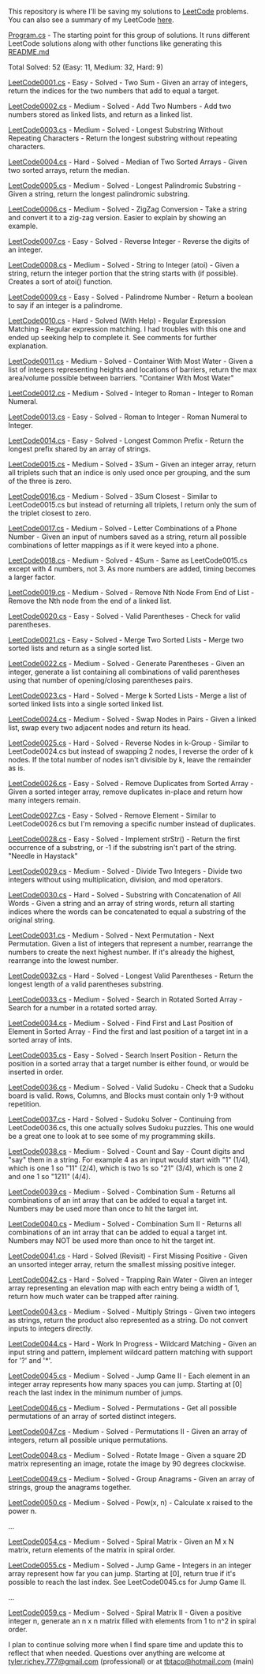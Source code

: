 <!-- Last updated on 11/7/2022 -->
This repository is where I'll be saving my solutions to [LeetCode](https://leetcode.com/) problems.  You can also see a summary of my LeetCode [here](https://leetcode.com/tbtaco/).

[Program.cs](https://github.com/tbtaco/Practice/blob/master/Practice/Program.cs) - The starting point for this group of solutions.  It runs different LeetCode solutions along with other functions like generating this [README.md](https://github.com/tbtaco/Practice/blob/master/README.md)

Total Solved: 52 (Easy: 11, Medium: 32, Hard: 9)

[LeetCode0001.cs](https://github.com/tbtaco/Practice/blob/master/Practice/LeetCode0001.cs) - Easy - Solved - Two Sum - Given an array of integers, return the indices for the two numbers that add to equal a target.
<!-- Other info on LeetCode0001.cs - Author: Tyler Richey - Date: 6/23/2021 - Time Complexity: O(n^2) -->

[LeetCode0002.cs](https://github.com/tbtaco/Practice/blob/master/Practice/LeetCode0002.cs) - Medium - Solved - Add Two Numbers - Add two numbers stored as linked lists, and return as a linked list.
<!-- Other info on LeetCode0002.cs - Author: Tyler Richey - Date: 6/24/2021 - Time Complexity: O(n) -->

[LeetCode0003.cs](https://github.com/tbtaco/Practice/blob/master/Practice/LeetCode0003.cs) - Medium - Solved - Longest Substring Without Repeating Characters - Return the longest substring without repeating characters.
<!-- Other info on LeetCode0003.cs - Author: Tyler Richey - Date: 6/24/2021 - Time Complexity: O(n^2) -->

[LeetCode0004.cs](https://github.com/tbtaco/Practice/blob/master/Practice/LeetCode0004.cs) - Hard - Solved - Median of Two Sorted Arrays - Given two sorted arrays, return the median.
<!-- Other info on LeetCode0004.cs - Author: Tyler Richey - Date: 6/25/2021 - Time Complexity: O(n) -->

[LeetCode0005.cs](https://github.com/tbtaco/Practice/blob/master/Practice/LeetCode0005.cs) - Medium - Solved - Longest Palindromic Substring - Given a string, return the longest palindromic substring.
<!-- Other info on LeetCode0005.cs - Author: Tyler Richey - Date: 6/25/2021 - Time Complexity: O(n^2) -->

[LeetCode0006.cs](https://github.com/tbtaco/Practice/blob/master/Practice/LeetCode0006.cs) - Medium - Solved - ZigZag Conversion - Take a string and convert it to a zig-zag version. Easier to explain by showing an example.
<!-- Other info on LeetCode0006.cs - Author: Tyler Richey - Date: 6/28/2021 - Time Complexity: O(n^2) -->

[LeetCode0007.cs](https://github.com/tbtaco/Practice/blob/master/Practice/LeetCode0007.cs) - Easy - Solved - Reverse Integer - Reverse the digits of an integer.
<!-- Other info on LeetCode0007.cs - Author: Tyler Richey - Date: 6/29/2021 - Time Complexity: O(n) -->

[LeetCode0008.cs](https://github.com/tbtaco/Practice/blob/master/Practice/LeetCode0008.cs) - Medium - Solved - String to Integer (atoi) - Given a string, return the integer portion that the string starts with (if possible). Creates a sort of atoi() function.
<!-- Other info on LeetCode0008.cs - Author: Tyler Richey - Date: 7/1/2021 - Time Complexity: O(n) -->

[LeetCode0009.cs](https://github.com/tbtaco/Practice/blob/master/Practice/LeetCode0009.cs) - Easy - Solved - Palindrome Number - Return a boolean to say if an integer is a palindrome.
<!-- Other info on LeetCode0009.cs - Author: Tyler Richey - Date: 7/1/2021 - Time Complexity: O(n) -->

[LeetCode0010.cs](https://github.com/tbtaco/Practice/blob/master/Practice/LeetCode0010.cs) - Hard - Solved (With Help) - Regular Expression Matching - Regular expression matching. I had troubles with this one and ended up seeking help to complete it. See comments for further explanation.
<!-- Other info on LeetCode0010.cs - Author: Tyler Richey - Date: 7/4/2021 - Time Complexity: O(n^2) - Notes: I was stuck on this one for a good while and ended up asking others for some ideas on a direction to go to solve this. Credit for this solution should go to https://redquark.org/leetcode/0010-regular-expression-matching/ My original way of solving this was needlessly complex and would still run into issues if multiple * or .* were inserted with normal chars at the end. My last attempt was going to use recursive calls to tackle it little by little, but that became a mess very quickly. -->

[LeetCode0011.cs](https://github.com/tbtaco/Practice/blob/master/Practice/LeetCode0011.cs) - Medium - Solved - Container With Most Water - Given a list of integers representing heights and locations of barriers, return the max area/volume possible between barriers. "Container With Most Water"
<!-- Other info on LeetCode0011.cs - Author: Tyler Richey - Date: 7/6/2021 - Time Complexity: O(n) -->

[LeetCode0012.cs](https://github.com/tbtaco/Practice/blob/master/Practice/LeetCode0012.cs) - Medium - Solved - Integer to Roman - Integer to Roman Numeral.
<!-- Other info on LeetCode0012.cs - Author: Tyler Richey - Date: 7/6/2021 - Time Complexity: O(n) -->

[LeetCode0013.cs](https://github.com/tbtaco/Practice/blob/master/Practice/LeetCode0013.cs) - Easy - Solved - Roman to Integer - Roman Numeral to Integer.
<!-- Other info on LeetCode0013.cs - Author: Tyler Richey - Date: 7/12/2021 - Time Complexity: O(n) -->

[LeetCode0014.cs](https://github.com/tbtaco/Practice/blob/master/Practice/LeetCode0014.cs) - Easy - Solved - Longest Common Prefix - Return the longest prefix shared by an array of strings.
<!-- Other info on LeetCode0014.cs - Author: Tyler Richey - Date: 7/12/2021 - Time Complexity: O(n^2) -->

[LeetCode0015.cs](https://github.com/tbtaco/Practice/blob/master/Practice/LeetCode0015.cs) - Medium - Solved - 3Sum - Given an integer array, return all triplets such that an indice is only used once per grouping, and the sum of the three is zero.
<!-- Other info on LeetCode0015.cs - Author: Tyler Richey - Date: 8/2/2021 - Time Complexity: O(n^2) -->

[LeetCode0016.cs](https://github.com/tbtaco/Practice/blob/master/Practice/LeetCode0016.cs) - Medium - Solved - 3Sum Closest - Similar to LeetCode0015.cs but instead of returning all triplets, I return only the sum of the triplet closest to zero.
<!-- Other info on LeetCode0016.cs - Author: Tyler Richey - Date: 8/2/2021 - Time Complexity: O(n^2) -->

[LeetCode0017.cs](https://github.com/tbtaco/Practice/blob/master/Practice/LeetCode0017.cs) - Medium - Solved - Letter Combinations of a Phone Number - Given an input of numbers saved as a string, return all possible combinations of letter mappings as if it were keyed into a phone.
<!-- Other info on LeetCode0017.cs - Author: Tyler Richey - Date: 8/3/2021 - Time Complexity: O(n^2) -->

[LeetCode0018.cs](https://github.com/tbtaco/Practice/blob/master/Practice/LeetCode0018.cs) - Medium - Solved - 4Sum - Same as LeetCode0015.cs except with 4 numbers, not 3. As more numbers are added, timing becomes a larger factor.
<!-- Other info on LeetCode0018.cs - Author: Tyler Richey - Date: 9/3/2021 - Time Complexity: O(n^3) -->

[LeetCode0019.cs](https://github.com/tbtaco/Practice/blob/master/Practice/LeetCode0019.cs) - Medium - Solved - Remove Nth Node From End of List - Remove the Nth node from the end of a linked list.
<!-- Other info on LeetCode0019.cs - Author: Tyler Richey - Date: 8/6/2021 - Time Complexity: O(n) -->

[LeetCode0020.cs](https://github.com/tbtaco/Practice/blob/master/Practice/LeetCode0020.cs) - Easy - Solved - Valid Parentheses - Check for valid parentheses.
<!-- Other info on LeetCode0020.cs - Author: Tyler Richey - Date: 8/9/2021 - Time Complexity: O(n) -->

[LeetCode0021.cs](https://github.com/tbtaco/Practice/blob/master/Practice/LeetCode0021.cs) - Easy - Solved - Merge Two Sorted Lists - Merge two sorted lists and return as a single sorted list.
<!-- Other info on LeetCode0021.cs - Author: Tyler Richey - Date: 8/11/2021 - Time Complexity: O(n) -->

[LeetCode0022.cs](https://github.com/tbtaco/Practice/blob/master/Practice/LeetCode0022.cs) - Medium - Solved - Generate Parentheses - Given an integer, generate a list containing all combinations of valid parentheses using that number of opening/closing parentheses pairs.
<!-- Other info on LeetCode0022.cs - Author: Tyler Richey - Date: 8/11/2021 - Time Complexity: O(2^n) -->

[LeetCode0023.cs](https://github.com/tbtaco/Practice/blob/master/Practice/LeetCode0023.cs) - Hard - Solved - Merge k Sorted Lists - Merge a list of sorted linked lists into a single sorted linked list.
<!-- Other info on LeetCode0023.cs - Author: Tyler Richey - Date: 8/20/2021 - Time Complexity: O(n^2) -->

[LeetCode0024.cs](https://github.com/tbtaco/Practice/blob/master/Practice/LeetCode0024.cs) - Medium - Solved - Swap Nodes in Pairs - Given a linked list, swap every two adjacent nodes and return its head.
<!-- Other info on LeetCode0024.cs - Author: Tyler Richey - Date: 8/30/2021 - Time Complexity: O(n) -->

[LeetCode0025.cs](https://github.com/tbtaco/Practice/blob/master/Practice/LeetCode0025.cs) - Hard - Solved - Reverse Nodes in k-Group - Similar to LeetCode0024.cs but instead of swapping 2 nodes, I reverse the order of k nodes. If the total number of nodes isn't divisible by k, leave the remainder as is.
<!-- Other info on LeetCode0025.cs - Author: Tyler Richey - Date: 8/30/2021 - Time Complexity: O(n) -->

[LeetCode0026.cs](https://github.com/tbtaco/Practice/blob/master/Practice/LeetCode0026.cs) - Easy - Solved - Remove Duplicates from Sorted Array - Given a sorted integer array, remove duplicates in-place and return how many integers remain.
<!-- Other info on LeetCode0026.cs - Author: Tyler Richey - Date: 8/30/2021 - Time Complexity: O(n^2) -->

[LeetCode0027.cs](https://github.com/tbtaco/Practice/blob/master/Practice/LeetCode0027.cs) - Easy - Solved - Remove Element - Similar to LeetCode0026.cs but I'm removing a specific number instead of duplicates.
<!-- Other info on LeetCode0027.cs - Author: Tyler Richey - Date: 9/1/2021 - Time Complexity: O(n^2) -->

[LeetCode0028.cs](https://github.com/tbtaco/Practice/blob/master/Practice/LeetCode0028.cs) - Easy - Solved - Implement strStr() - Return the first occurrence of a substring, or -1 if the substring isn't part of the string. "Needle in Haystack"
<!-- Other info on LeetCode0028.cs - Author: Tyler Richey - Date: 9/9/2021 - Time Complexity: O(n) -->

[LeetCode0029.cs](https://github.com/tbtaco/Practice/blob/master/Practice/LeetCode0029.cs) - Medium - Solved - Divide Two Integers - Divide two integers without using multiplication, division, and mod operators.
<!-- Other info on LeetCode0029.cs - Author: Tyler Richey - Date: 1/12/2022 - Time Complexity: O(n) -->

[LeetCode0030.cs](https://github.com/tbtaco/Practice/blob/master/Practice/LeetCode0030.cs) - Hard - Solved - Substring with Concatenation of All Words - Given a string and an array of string words, return all starting indices where the words can be concatenated to equal a substring of the original string.
<!-- Other info on LeetCode0030.cs - Author: Tyler Richey - Date: 2/3/2022 - Time Complexity: O(n^2) -->

[LeetCode0031.cs](https://github.com/tbtaco/Practice/blob/master/Practice/LeetCode0031.cs) - Medium - Solved - Next Permutation - Next Permutation. Given a list of integers that represent a number, rearrange the numbers to create the next highest number. If it's already the highest, rearrange into the lowest number.
<!-- Other info on LeetCode0031.cs - Author: Tyler Richey - Date: 10/18/2021 - Time Complexity: O(n) -->

[LeetCode0032.cs](https://github.com/tbtaco/Practice/blob/master/Practice/LeetCode0032.cs) - Hard - Solved - Longest Valid Parentheses - Return the longest length of a valid parentheses substring.
<!-- Other info on LeetCode0032.cs - Author: Tyler Richey - Date: 2/22/2022 - Time Complexity: O(n) -->

[LeetCode0033.cs](https://github.com/tbtaco/Practice/blob/master/Practice/LeetCode0033.cs) - Medium - Solved - Search in Rotated Sorted Array - Search for a number in a rotated sorted array.
<!-- Other info on LeetCode0033.cs - Author: Tyler Richey - Date: 11/8/2021 - Time Complexity: O(n) -->

[LeetCode0034.cs](https://github.com/tbtaco/Practice/blob/master/Practice/LeetCode0034.cs) - Medium - Solved - Find First and Last Position of Element in Sorted Array - Find the first and last position of a target int in a sorted array of ints.
<!-- Other info on LeetCode0034.cs - Author: Tyler Richey - Date: 11/2/2021 - Time Complexity: O(n) -->

[LeetCode0035.cs](https://github.com/tbtaco/Practice/blob/master/Practice/LeetCode0035.cs) - Easy - Solved - Search Insert Position - Return the position in a sorted array that a target number is either found, or would be inserted in order.
<!-- Other info on LeetCode0035.cs - Author: Tyler Richey - Date: 10/11/2021 - Time Complexity: O() -->

[LeetCode0036.cs](https://github.com/tbtaco/Practice/blob/master/Practice/LeetCode0036.cs) - Medium - Solved - Valid Sudoku - Check that a Sudoku board is valid. Rows, Columns, and Blocks must contain only 1-9 without repetition.
<!-- Other info on LeetCode0036.cs - Author: Tyler Richey - Date: 10/18/2021 - Time Complexity: O(n) -->

[LeetCode0037.cs](https://github.com/tbtaco/Practice/blob/master/Practice/LeetCode0037.cs) - Hard - Solved - Sudoku Solver - Continuing from LeetCode0036.cs, this one actually solves Sudoku puzzles.  This one would be a great one to look at to see some of my programming skills.
<!-- Other info on LeetCode0037.cs - Author: Tyler Richey - Date: 10/20/2021 - Time Complexity: O(n) - Notes: I really enjoy Sudoku so decided to go all out with this one.  There may be easier (and lazier) ways of solving this one but I used a lot of loops, created several methods, used recursion, and created a class to represent a Sudoku Cell so I can assign data to objects that may make more sense than multi-dimensional arrays. This one would be a great one to look at to see some of my programming skills. -->

[LeetCode0038.cs](https://github.com/tbtaco/Practice/blob/master/Practice/LeetCode0038.cs) - Medium - Solved - Count and Say - Count digits and "say" them in a string.  For example 4 as an input would start with "1" (1/4), which is one 1 so "11" (2/4), which is two 1s so "21" (3/4), which is one 2 and one 1 so "1211" (4/4).
<!-- Other info on LeetCode0038.cs - Author: Tyler Richey - Date: 11/9/2021 - Time Complexity: O(2^n) -->

[LeetCode0039.cs](https://github.com/tbtaco/Practice/blob/master/Practice/LeetCode0039.cs) - Medium - Solved - Combination Sum - Returns all combinations of an int array that can be added to equal a target int.  Numbers may be used more than once to hit the target int.
<!-- Other info on LeetCode0039.cs - Author: Tyler Richey - Date: 12/7/2021 - Time Complexity: O(2^n) -->

[LeetCode0040.cs](https://github.com/tbtaco/Practice/blob/master/Practice/LeetCode0040.cs) - Medium - Solved - Combination Sum II - Returns all combinations of an int array that can be added to equal a target int.  Numbers may NOT be used more than once to hit the target int.
<!-- Other info on LeetCode0040.cs - Author: Tyler Richey - Date: 3/1/2022 - Time Complexity: O(2^n) -->

[LeetCode0041.cs](https://github.com/tbtaco/Practice/blob/master/Practice/LeetCode0041.cs) - Hard - Solved (Revisit) - First Missing Positive - Given an unsorted integer array, return the smallest missing positive integer.
<!-- Other info on LeetCode0041.cs - Author: Tyler Richey - Date: 3/6/2022 - Time Complexity: O(n^2) - Notes: As things are now my code passes the LeetCode tests, however to pass the [1, 2, 3, ..., 499999, 500000] ones I needed to use a sort of cheat since my code without "if (NumsStartAtOneAndAreAlreadySorted(nums) || NumsStartAtOneAndAreAlreadySortedReversed(nums))" takes quite a while to go through all numbers. If it tries to run the test mentioned above, but two numbers are swapped, it will take significantly longer. For now though, this will have to do.  I may revisit this at some point and see if I can find an alternative way of solving this. -->

[LeetCode0042.cs](https://github.com/tbtaco/Practice/blob/master/Practice/LeetCode0042.cs) - Hard - Solved - Trapping Rain Water - Given an integer array representing an elevation map with each entry being a width of 1, return how much water can be trapped after raining.
<!-- Other info on LeetCode0042.cs - Author: Tyler Richey - Date: 3/21/2022 - Time Complexity: O(n) -->

[LeetCode0043.cs](https://github.com/tbtaco/Practice/blob/master/Practice/LeetCode0043.cs) - Medium - Solved - Multiply Strings - Given two integers as strings, return the product also represented as a string.  Do not convert inputs to integers directly.
<!-- Other info on LeetCode0043.cs - Author: Tyler Richey - Date: 4/11/2022 - Time Complexity: O(n^2) - Notes: To solve this one I used Fast Fourier Transforms (FFT). -->

[LeetCode0044.cs](https://github.com/tbtaco/Practice/blob/master/Practice/LeetCode0044.cs) - Hard - Work In Progress - Wildcard Matching - Given an input string and pattern, implement wildcard pattern matching with support for '?' and '*'.
<!-- Other info on LeetCode0044.cs - Author: Tyler Richey - Date: 4/18/2022 - Time Complexity: TBD - Notes: My solution works, however I need to redo it to improve performance. As is, LeetCode does not accept it. -->

[LeetCode0045.cs](https://github.com/tbtaco/Practice/blob/master/Practice/LeetCode0045.cs) - Medium - Solved - Jump Game II - Each element in an integer array represents how many spaces you can jump.  Starting at [0] reach the last index in the minimum number of jumps.
<!-- Other info on LeetCode0045.cs - Author: Tyler Richey - Date: 4/20/2022 - Time Complexity: O(n) -->

[LeetCode0046.cs](https://github.com/tbtaco/Practice/blob/master/Practice/LeetCode0046.cs) - Medium - Solved - Permutations - Get all possible permutations of an array of sorted distinct integers.
<!-- Other info on LeetCode0046.cs - Author: Tyler Richey - Date: 4/29/2022 - Time Complexity: O(n^2) -->

[LeetCode0047.cs](https://github.com/tbtaco/Practice/blob/master/Practice/LeetCode0047.cs) - Medium - Solved - Permutations II - Given an array of integers, return all possible unique permutations.
<!-- Other info on LeetCode0047.cs - Author: Tyler Richey - Date: 6/22/2022 - Time Complexity: O(2^n) -->

[LeetCode0048.cs](https://github.com/tbtaco/Practice/blob/master/Practice/LeetCode0048.cs) - Medium - Solved - Rotate Image - Given a square 2D matrix representing an image, rotate the image by 90 degrees clockwise.
<!-- Other info on LeetCode0048.cs - Author: Tyler Richey - Date: 7/11/2022 - Time Complexity: O(n) -->

[LeetCode0049.cs](https://github.com/tbtaco/Practice/blob/master/Practice/LeetCode0049.cs) - Medium - Solved - Group Anagrams - Given an array of strings, group the anagrams together.
<!-- Other info on LeetCode0049.cs - Author: Tyler Richey - Date: 11/3/2022 - Time Complexity: O(n^2) -->

[LeetCode0050.cs](https://github.com/tbtaco/Practice/blob/master/Practice/LeetCode0050.cs) - Medium - Solved - Pow(x, n) - Calculate x raised to the power n.
<!-- Other info on LeetCode0050.cs - Author: Tyler Richey - Date: 6/14/2022 - Time Complexity: O(n) -->

...

[LeetCode0054.cs](https://github.com/tbtaco/Practice/blob/master/Practice/LeetCode0054.cs) - Medium - Solved - Spiral Matrix - Given an M x N matrix, return elements of the matrix in spiral order.
<!-- Other info on LeetCode0054.cs - Author: Tyler Richey - Date: 11/4/2022 - Time Complexity: O(n) -->

[LeetCode0055.cs](https://github.com/tbtaco/Practice/blob/master/Practice/LeetCode0055.cs) - Medium - Solved - Jump Game - Integers in an integer array represent how far you can jump.  Starting at [0], return true if it's possible to reach the last index.  See LeetCode0045.cs for Jump Game II.
<!-- Other info on LeetCode0055.cs - Author: Tyler Richey - Date: 11/3/2022 - Time Complexity: O(n) -->

...

[LeetCode0059.cs](https://github.com/tbtaco/Practice/blob/master/Practice/LeetCode0059.cs) - Medium - Solved - Spiral Matrix II - Given a positive integer n, generate an n x n matrix filled with elements from 1 to n^2 in spiral order.
<!-- Other info on LeetCode0059.cs - Author: Tyler Richey - Date: 11/7/2022 - Time Complexity: O(n) -->

I plan to continue solving more when I find spare time and update this to reflect that when needed.  Questions over anything are welcome at tyler.richey.777@gmail.com (professional) or at tbtaco@hotmail.com (main)
<!-- End Of File -->
